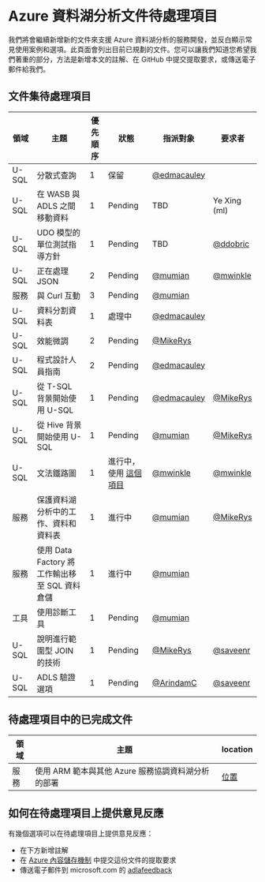 <properties
   pageTitle="Azure 資料湖分析文件待處理項目 | Microsoft Azure"
   description="資料湖分析是 Azure 巨量資料計算服務，可讓您使用從雲端中的資料獲得的深入資訊，使用資料驅動您的業務，不論其所在位置和大小。資料湖分析可以用最簡單、最可調整及最經濟的方式，達成這個目的。此頁面是我們的文件工作的待處理項目"
   documentationCenter="na"
   services="data-lake-analytics"
   authors="pablissima"
   manager="pablissima"
   editor="cgronlun"/>

<tags
   ms.service="data-lake-analytics"
   ms.devlang="na"
   ms.topic="article"
   ms.tgt_pltfrm="na"
   ms.workload="big-data"
   ms.date="02/10/2016"
   ms.author="mwinkle"/>

# Azure 資料湖分析文件待處理項目

我們將會繼續新增新的文件來支援 Azure 資料湖分析的服務開發，並反白顯示常見使用案例和選項。此頁面會列出目前已規劃的文件。您可以讓我們知道您希望我們著重的部分，方法是新增本文的註解、在 GitHub 中提交提取要求，或傳送電子郵件給我們。

## 文件集待處理項目

領域 |主題 | 優先順序 | 狀態 | 指派對象 | 要求者 
------------- | ------------- | -------------- | -------------- | --------------- | --------------
U-SQL | 分散式查詢 | 1 | 保留 | [@edmacauley](https://github.com/edmacauley) |
U-SQL | 在 WASB 與 ADLS 之間移動資料 | 1 | Pending | TBD | Ye Xing (ml)
U-SQL | UDO 模型的單位測試指導方針 | 1 | Pending | TBD | [@ddobric](https://github.com/ddobric) 
U-SQL | 正在處理 JSON | 2 | Pending | [@mumian](https://github.com/mumian) | [@mwinkle](https://github.com/mwinkle)
服務 | 與 Curl 互動 | 3 |Pending |[@mumian](https://github.com/mumian)
U-SQL | 資料分割資料表 |1 | 處理中 | [@edmacauley](https://github.com/edmacauley) | 
U-SQL | 效能微調 | 2 | Pending | [@MikeRys](https://github.com/mikerys) | 
U-SQL | 程式設計人員指南 | 2 | Pending | [@edmacauley](https://github.com/edmacauley) | 
U-SQL | 從 T-SQL 背景開始使用 U-SQL | 1 | Pending | [@edmacauley](https://github.com/edmacauley) | [@MikeRys](https://github.com/mikerys)
U-SQL | 從 Hive 背景開始使用 U-SQL | 1 | Pending | [@mumian](https://github.com/mumian)| [@MikeRys](https://github.com/mikerys)
U-SQL | 文法鐵路圖 | 1 | 進行中，使用 [這個項目](http://bottlecaps.de/rr/ui) | [@mwinkle](https://github.com/mwinkle) | [@mwinkle](https://github.com/mwinkle)
服務 | 保護資料湖分析中的工作、資料和資料表 |1| 進行中 | [@mumian](https://github.com/mumian) | [@MikeRys](https://github.com/mikerys)
服務 | 使用 Data Factory 將工作輸出移至 SQL 資料倉儲 |1 | 進行中 | [@mumian](https://github.com/mumian) | 
工具 | 使用診斷工具 | 1 | Pending | [@mumian](https://github.com/mumian) | 
U-SQL | 說明進行範圍型 JOIN 的技術 | 1 | Pending | [@MikeRys](https://github.com/mikerys) |[@saveenr](https://github.com/saveenr) 
U-SQL | ADLS 驗證選項 | 1 | Pending | [@ArindamC](https://github.com/mikerys) |[@saveenr](https://github.com/saveenr) 




## 待處理項目中的已完成文件

領域 |主題 | location
------------- | ------------- | -------------- 
服務 | 使用 ARM 範本與其他 Azure 服務協調資料湖分析的部署 | [位置](data-lake-analytics-manage-use-powershell.md)

## 如何在待處理項目上提供意見反應
有幾個選項可以在待處理項目上提供意見反應：

* 在下方新增註解
* 在 [Azure 內容儲存機制](https://github.com/Azure/azure-content/blob/master/articles/data-lake-analytics/data-lake-analytics-documentation-backlog.md) 中提交這份文件的提取要求
* 傳送電子郵件到 microsoft.com 的 [adlafeedback](mailto:adlafeedback@microsoft.com?subject=DocBacklog)

<!---HONumber=AcomDC_0302_2016-->